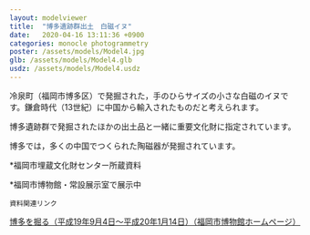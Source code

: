 ```yaml
---
layout: modelviewer
title:  "博多遺跡群出土　白磁イヌ"
date:   2020-04-16 13:11:36 +0900
categories: monocle photogrammetry
poster: /assets/models/Model4.jpg
glb: /assets/models/Model4.glb
usdz: /assets/models/Model4.usdz
---
```

冷泉町（福岡市博多区）で発掘された，手のひらサイズの小さな白磁のイヌです。鎌倉時代（13世紀）に中国から輸入されたものだと考えられます。

博多遺跡群で発掘されたほかの出土品と一緒に重要文化財に指定されています。

博多では，多くの中国でつくられた陶磁器が発掘されています。


*福岡市埋蔵文化財センター所蔵資料

*福岡市博物館・常設展示室で展示中


`資料関連リンク`

[博多を掘る（平成19年9月4日～平成20年1月14日）（福岡市博物館ホームページ）](http://museum.city.fukuoka.jp/archives/leaflet/305/index.html)